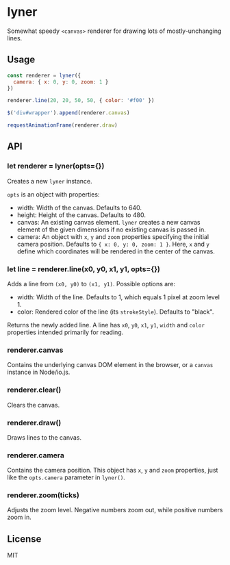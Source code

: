 lyner
=====

Somewhat speedy `<canvas>` renderer for drawing lots of mostly-unchanging lines.

## Usage

```javascript
const renderer = lyner({
  camera: { x: 0, y: 0, zoom: 1 }
})

renderer.line(20, 20, 50, 50, { color: '#f00' })

$('div#wrapper').append(renderer.canvas)

requestAnimationFrame(renderer.draw)
```

## API

### let renderer = lyner(opts={})

Creates a new `lyner` instance.

`opts` is an object with properties:

 * width: Width of the canvas. Defaults to 640.
 * height: Height of the canvas. Defaults to 480.
 * canvas: An existing canvas element. `lyner` creates a new canvas element of the
   given dimensions if no existing canvas is passed in.
 * camera: An object with `x`, `y` and `zoom` properties specifying the initial
   camera position. Defaults to `{ x: 0, y: 0, zoom: 1 }`. Here, `x` and `y` define
   which coordinates will be rendered in the center of the canvas.

### let line = renderer.line(x0, y0, x1, y1, opts={})

Adds a line from `(x0, y0)` to `(x1, y1)`. Possible options are:

 * width: Width of the line. Defaults to 1, which equals 1 pixel at zoom level 1.
 * color: Rendered color of the line (its `strokeStyle`). Defaults to "black".

Returns the newly added line. A line has `x0`, `y0`, `x1`, `y1`, `width` and `color`
properties intended primarily for reading.

### renderer.canvas

Contains the underlying canvas DOM element in the browser, or a `canvas` instance
in Node/io.js.

### renderer.clear()

Clears the canvas.

### renderer.draw()

Draws lines to the canvas.

### renderer.camera

Contains the camera position. This object has `x`, `y` and `zoom` properties, just
like the `opts.camera` parameter in `lyner()`.

### renderer.zoom(ticks)

Adjusts the zoom level. Negative numbers zoom out, while positive numbers zoom in.

## License
MIT